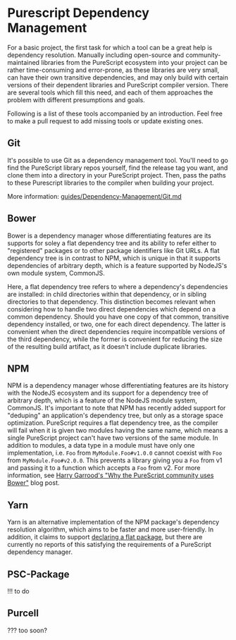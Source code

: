 # Purescript Dependency Management

For a basic project, the first task for which a tool can be a great help is dependency resolution. Manually including open-source and community-maintained libraries from the PureScript ecosystem into your project can be rather time-consuming and error-prone, as these libraries are very small, can have their own transitive dependencies, and may only build with certain versions of their dependent libraries and PureScript compiler version. There are several tools which fill this need, and each of them approaches the problem with different presumptions and goals.

Following is a list of these tools accompanied by an introduction. Feel free to make a pull request to add missing tools or update existing ones.


## Git

It's possible to use Git as a dependency management tool. You'll need to go find the PureScript library repos yourself, find the release tag you want, and clone them into a directory in your PureScript project. Then, pass the paths to these Purescript libraries to the compiler when building your project.

More information: [guides/Dependency-Management/Git.md](guides/Dependency-Management/Git.md)


## Bower

Bower is a dependency manager whose differentiating features are its supports for soley a flat dependency tree and its ability to refer either to "registered" packages or to other package identifiers like Git URLs. A flat dependency tree is in contrast to NPM, which is unique in that it supports dependencies of arbitrary depth, which is a feature supported by NodeJS's own module system, CommonJS.

Here, a flat dependency tree refers to where a dependency's dependencies are installed: in child directories within that dependency, or in sibling directories to that dependency. This distinction becomes relevant when considering how to handle two direct dependencies which depend on a common dependency. Should you have one copy of that common, transitive dependency installed, or two, one for each direct dependency. The latter is convenient when the direct dependencies require incompatible versions of the third dependency, while the former is convenient for reducing the size of the resulting build artifact, as it doesn't include duplicate libraries.


## NPM

NPM is a dependency manager whose differentiating features are its history with the NodeJS ecosystem and its support for a dependency tree of arbitrary depth, which is a feature of the NodeJS module system, CommonJS. It's important to note that NPM has recently added support for "deduping" an application's dependency tree, but only as a storage space optimization. PureScript requires a flat dependency tree, as the compiler will fail when it is given two modules having the same name, which means a single PureScript project can't have two versions of the same module. In addition to modules, a data type in a module must have only one implementation, i.e. `Foo` from `MyModule.Foo#v1.0.0` cannot coexist with `Foo` from `MyModule.Foo#v2.0.0`. This prevents a library giving you a `Foo` from v1 and passing it to a function which accepts a `Foo` from v2. For more information, see [Harry Garrood's "Why the PureScript community uses Bower"](http://harry.garrood.me/blog/purescript-why-bower/) blog post.


## Yarn

Yarn is an alternative implementation of the NPM package's dependency resolution algorithm, which aims to be faster and more user-friendly. In addition, it claims to support [declaring a flat package](https://yarnpkg.com/en/docs/package-json#flat-), but there are currently no reports of this satisfying the requirements of a PureScript dependency manager.


## PSC-Package

!!! to do

## Purcell

??? too soon?
